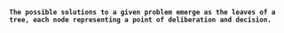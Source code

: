 #### `The possible solutions to a given problem emerge as the leaves of a tree, each node representing a point of deliberation and decision. `


